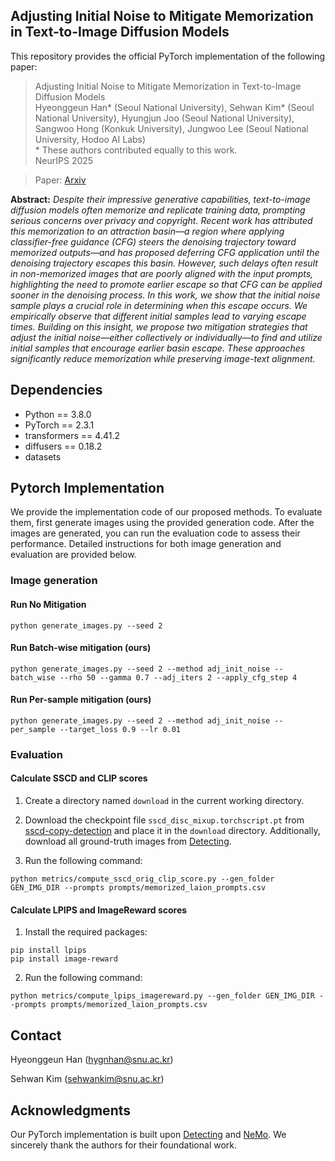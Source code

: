 ##  Adjusting Initial Noise to Mitigate Memorization in Text-to-Image Diffusion Models
This repository provides the official PyTorch implementation of the following paper:
> Adjusting Initial Noise to Mitigate Memorization in Text-to-Image Diffusion Models<br>
> Hyeonggeun Han* (Seoul National University), Sehwan Kim* (Seoul National University), Hyungjun Joo (Seoul National University), Sangwoo Hong (Konkuk University), Jungwoo Lee (Seoul National University, Hodoo AI Labs)<br>
> \* These authors contributed equally to this work.<br>
> NeurIPS 2025

> Paper: [Arxiv](TODO:) <br>

**Abstract:** 
*Despite their impressive generative capabilities, text-to-image diffusion models often memorize and replicate training data, prompting serious concerns over privacy and copyright. Recent work has attributed this memorization to an attraction basin—a region where applying classifier-free guidance (CFG) steers the denoising trajectory toward memorized outputs—and has proposed deferring CFG application until the denoising trajectory escapes this basin. However, such delays often result in non-memorized images that are poorly aligned with the input prompts, highlighting the need to promote earlier escape so that CFG can be applied sooner in the denoising process. In this work, we show that the initial noise sample plays a crucial role in determining when this escape occurs. We empirically observe that different initial samples lead to varying escape times. Building on this insight, we propose two mitigation strategies that adjust the initial noise—either collectively or individually—to find and utilize initial samples that encourage earlier basin escape. These approaches significantly reduce memorization while preserving image-text alignment.*<br>

## Dependencies
- Python == 3.8.0 
- PyTorch == 2.3.1
- transformers == 4.41.2
- diffusers == 0.18.2
- datasets

## Pytorch Implementation
We provide the implementation code of our proposed methods. To evaluate them, first generate images using the provided generation code. After the images are generated, you can run the evaluation code to assess their performance. Detailed instructions for both image generation and evaluation are provided below.

### Image generation

#### Run No Mitigation
```
python generate_images.py --seed 2
```

#### Run Batch-wise mitigation (ours)
```
python generate_images.py --seed 2 --method adj_init_noise --batch_wise --rho 50 --gamma 0.7 --adj_iters 2 --apply_cfg_step 4
```

#### Run Per-sample mitigation (ours)
```
python generate_images.py --seed 2 --method adj_init_noise --per_sample --target_loss 0.9 --lr 0.01
```

### Evaluation

#### Calculate SSCD and CLIP scores
1. Create a directory named ``download`` in the current working directory.
2. Download the checkpoint file ``sscd_disc_mixup.torchscript.pt`` from [sscd-copy-detection](https://github.com/facebookresearch/sscd-copy-detection) and place it in the ``download`` directory. Additionally, download all ground-truth images from [Detecting](https://github.com/YuxinWenRick/diffusion_memorization).

3. Run the following command:
```
python metrics/compute_sscd_orig_clip_score.py --gen_folder GEN_IMG_DIR --prompts prompts/memorized_laion_prompts.csv
```

#### Calculate LPIPS and ImageReward scores
1. Install the required packages:
```
pip install lpips
pip install image-reward
```

2. Run the following command:
```
python metrics/compute_lpips_imagereward.py --gen_folder GEN_IMG_DIR --prompts prompts/memorized_laion_prompts.csv
```

## Contact
Hyeonggeun Han (hygnhan@snu.ac.kr)

Sehwan Kim (sehwankim@snu.ac.kr)

## Acknowledgments
Our PyTorch implementation is built upon [Detecting](https://github.com/YuxinWenRick/diffusion_memorization) and [NeMo](https://github.com/ml-research/localizing_memorization_in_diffusion_models). We sincerely thank the authors for their foundational work.
